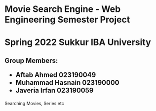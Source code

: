 # Movie Search Engine - Web Engineering Semester Project 

# Spring 2022 Sukkur IBA University

<h2>Group Members:
  <ul><li>Aftab Ahmed 023190049</li>
    <li>Muhammad Hasnain 023190000</li>
  <li>Javeria Irfan 023190059</li></ul></h2>

Searching Movies, Series etc

